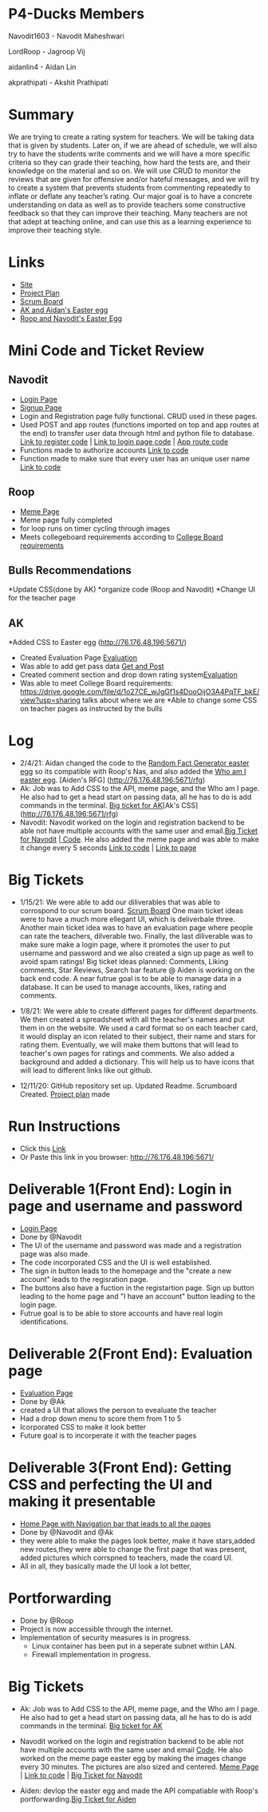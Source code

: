 # P4-Ducks Members
Navodit1603 - Navodit Maheshwari

LordRoop - Jagroop Vij

aidanlin4 - Aidan Lin

akprathipati - Akshit Prathipati



# Summary 
We are trying to create a rating system for teachers. We will be taking data that is given by students. Later on, if we are ahead of schedule, we will also try to have the students write comments and we will have a more specific criteria so they can grade their teaching, how hard the tests are, and their knowledge on the material and so on. We will use CRUD to monitor the reviews that are given for offensive and/or hateful messages, and we will try to create a system that prevents students from commenting repeatedly to inflate or deflate any teacher’s rating. Our major goal is to have a concrete understanding on data as well as to provide teachers some constructive feedback so that they can improve their teaching. Many teachers are not that adept at teaching online, and can use this as a learning experience to improve their teaching style.   

# Links
* [Site](http://76.176.48.196:5671)
* [Project Plan](https://docs.google.com/document/d/1wxPf8kZwcLD7A78uW7GT-fFjmGbNxHtRAVDDZ21xz30/edit?usp=sharing)
* [Scrum Board](https://github.com/LordRoop/P4-Ducks/projects/1)
* [AK and Aidan's Easter egg](http://76.176.48.196:5671/)
* [Roop and Navodit's Easter Egg](http://76.176.48.196:5671/meme)

# Mini Code and Ticket Review
## Navodit
* [Login Page](http://76.176.48.196:5671/login)
* [Signup Page](http://76.176.48.196:5671/registration)
* Login and Registration page fully functional. CRUD used in these pages. 
* Used POST and app routes (functions imported on top and app routes at the end) to transfer user data through html and python file to database. [Link to register code](https://github.com/LordRoop/P4-Ducks/blob/55b92de8c86ec6f17f56529a2470460dbaf54419/templates/registration.html#L95) | [Link to login page code](https://github.com/LordRoop/P4-Ducks/blob/55b92de8c86ec6f17f56529a2470460dbaf54419/templates/login.html#L91) | [App route code](https://github.com/LordRoop/P4-Ducks/blob/main/main.py) 
* Functions made to authorize accounts [Link to code](https://github.com/LordRoop/P4-Ducks/blob/55b92de8c86ec6f17f56529a2470460dbaf54419/create.py#L49)
* Function made to make sure that every user has an unique user name [Link to code](https://github.com/LordRoop/P4-Ducks/blob/55b92de8c86ec6f17f56529a2470460dbaf54419/register.py)

## Roop
* [Meme Page](http://76.176.48.196:5671/meme)
* Meme page fully completed
* for loop runs on timer cycling through images
* Meets collegeboard requirements according to [College Board requirements](https://drive.google.com/file/d/1o27CE_wJgGf1s4DooOijO3A4PqTF_bkE/view?usp=sharing)
## Bulls Recommendations
*Update CSS(done by AK)
*organize code (Roop and Navodit)
*Change UI for the teacher page

## AK
*Added CSS to Easter egg (http://76.176.48.196:5671/)
* Created Evaluation Page [Evaluation](http://76.176.48.196:5671/Evaluate)
* Was able to add get pass data [Get and Post](https://github.com/LordRoop/P4-Ducks/commit/2a90269223a71e830d854eec6f005d4c025d299b)
* Created comment section and drop down rating system[Evaluation](http://76.176.48.196:5671/math)
* Was able to meet College Board requirements: https://drive.google.com/file/d/1o27CE_wJgGf1s4DooOijO3A4PqTF_bkE/view?usp=sharing talks about where we are 
*Able to change some CSS on teacher pages as instructed by the bulls 
# Log 
* 2/4/21: Aidan changed the code to the [Random Fact Generator easter egg](https://github.com/LordRoop/P4-Ducks/projects/1#card-53864903) so its compatible with Roop's Nas, and also added the [Who am I easter egg](https://github.com/LordRoop/P4-Ducks/projects/1#card-54301133). [Aiden's RFG] (http://76.176.48.196:5671/rfg)
* Ak: Job was to Add CSS to the API, meme page, and the Who am I page. He also had to get a head start on passing data, all he has to do is add commands in the terminal. [Big ticket for AK](https://github.com/LordRoop/P4-Ducks/projects/1#card-54306702)[Ak's CSS] (http://76.176.48.196:5671/rfg)
* Navodit: Navodit worked on the login and registration backend to be able not have multiple accounts with the same user and email.[Big Ticket for Navodit](https://github.com/LordRoop/P4-Ducks/projects/1#card-54306767) |[ Code](https://github.com/LordRoop/P4-Ducks/blob/main/register.py). He also added the meme page and was able to make it change every 5 seconds [Link to code](https://github.com/LordRoop/P4-Ducks/blob/main/templates/meme.html) | [Link to page](http://76.176.48.196:5671/meme) 


# Big Tickets 

* 1/15/21: We were able to add our diliverables that was able to corrospond to our scrum board. [Scrum Board](https://github.com/LordRoop/P4-Ducks/projects/1) One main ticket ideas were to have a much more ellegant UI, which is deliverbale three. Another main ticket idea was to have an evaluation page where people can rate the teachers, dilverable two. Finally, the last diliverable was to make sure make a login page, where it promotes the user to put username and password and we also created a sign up page as well to avoid spam ratings! Big ticket ideas planned: Comments, Liking comments, Star Reviews, Search bar feature
@ Aiden is working on the back end code. A near futrue goal is to be able to manage data in a database. It can be used to manage accounts, likes, rating and comments. 

* 1/8/21: We were able to create different pages for different departments. We then created a spreadsheet with all the teacher's names and put them in on the website. We used a card format so on each teacher card, it would display an icon related to their subject, their name and stars for rating them. Eventually, we will make them buttons that will lead to teacher's own pages for ratings and comments. We also added a background and added a dictionary. This will help us to have icons that will lead to different links like out github.   

* 12/11/20: GitHub repository set up. Updated Readme. Scrumboard Created. [Project plan](https://docs.google.com/document/d/1wxPf8kZwcLD7A78uW7GT-fFjmGbNxHtRAVDDZ21xz30/edit?usp=sharing) made 

# Run Instructions
* Click this [Link](http://76.176.48.196:5671/)
* Or Paste this link in you browser: http://76.176.48.196:5671/ 

# Deliverable 1(Front End): Login in page and username and password
* [Login Page](http://76.176.48.196:5671/login)
* Done by @Navodit
* The UI of the username and password was made and a registration page was also made.
* The code incorporated CSS and the UI is well established. 
* The sign in button leads to the homepage and the "create a new account" leads to the regisration page.
* The buttons also have a fuction in the registartion page. Sign up button leading to the home page and "I have an account" button leading to the login page.
* Futrue goal is to be able to store accounts and have real login identifications.

# Deliverable 2(Front End): Evaluation page
* [Evaluation Page](http://76.176.48.196:5671/Evaluate) 
* Done by @Ak 
* created a UI that allows the person to evealuate the teacher 
* Had a drop down menu to score them from 1 to 5
* Icorporated CSS to make it look better
* Future goal is to incorperate it with the teacher pages

# Deliverable 3(Front End): Getting CSS and perfecting the UI and making it presentable 
* [Home Page with Navigation bar that leads to all the pages](http://76.176.48.196:5671/)
* Done by @Navodit and @Ak 
* they were able to make the pages look better, make it have stars,added new routes,they were able to change the first page that was present, added pictures which corrspned to teachers, made the coard UI.
* All in all, they basically made the UI look a lot better, 

# Portforwarding
* Done by @Roop
* Project is now accessible through the internet. 
* Implementation of security measures is in progress.
  - Linux container has been put in a seperate subnet within LAN.
  - Firewall implementation in progress.
# Big Tickets 
* Ak: Job was to Add CSS to the API, meme page, and the Who am I page. He also had to get a head start on passing data, all he has to do is add commands in the terminal. [Big ticket for AK](https://github.com/LordRoop/P4-Ducks/projects/1#card-54306702)

* Navodit worked on the login and registration backend to be able not have multiple accounts with the same user and email [Code](https://github.com/LordRoop/P4-Ducks/blob/main/register.py). He also worked on the meme page easter egg by making the images change every 30 minutes. The pictures are also sized and centered.  [Meme Page]() | [Link to code](https://github.com/LordRoop/P4-Ducks/blob/main/templates/meme.html) | [Big Ticket for Navodit](https://github.com/LordRoop/P4-Ducks/projects/1#card-54306767)

* Aiden: devlop the easter egg and made the API compatiable with Roop's portforwarding.[Big Ticket for Aiden](https://github.com/LordRoop/P4-Ducks/projects/1#card-54306731)
